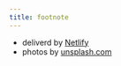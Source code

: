 ```yaml
---
title: footnote
---
```


- deliverd by [Netlify](https://www.netlify.com/)
- photos by [unsplash.com](https://unsplash.com)
